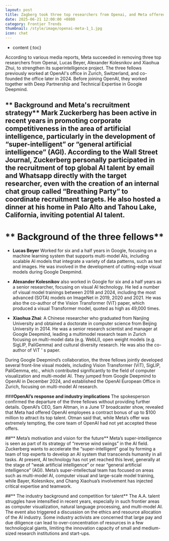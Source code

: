 ```yaml
---
layout: post
title: Zagberg took three top researchers from Openai, and Meta offered $100 million in contract money to dig people.
date: 2025-06-21 12:00:00 +0800
category: Frontier Trends
thumbnail: /style/image/openai-meta-1_1.jpg
icon: chat
---
```

* content
{:toc}

According to various media reports, Meta succeeded in removing three top researchers from Openai, Lucas Beyer, Alexander Kolesnikov and Xiaohua Zhui, to strengthen its superintelligence project. The three fellows previously worked at OpenAI's office in Zurich, Switzerland, and co-founded the office later in 2024. Before joining OpenAI, they worked together with Deep Partnership and Technical Expertise in Google Deepmind.

## ** Background and Meta's recruitment strategy** Mark Zuckerberg has been active in recent years in promoting corporate competitiveness in the area of artificial intelligence, particularly in the development of “super-intelligent” or “general artificial intelligence” (AGI). According to the Wall Street Journal, Zuckerberg personally participated in the recruitment of top global AI talent by email and Whatsapp directly with the target researcher, even with the creation of an internal chat group called “Breathing Party” to coordinate recruitment targets. He also hosted a dinner at his home in Palo Alto and Tahou Lake, California, inviting potential AI talent.

# ** Background of the three fellows**

- **Lucas Beyer** Worked for six and a half years in Google, focusing on a machine learning system that supports multi-model AIs, including scalable AI models that integrate a variety of data patterns, such as text and images. He was involved in the development of cutting-edge visual models during Google Deepmind.

- **Alexander Kolesnikov** also worked in Google for six and a half years as a senior researcher, focusing on visual AI technology. He led a number of visual model trainings between 2018 and 2024, including the most advanced (SOTA) models on ImageNet in 2019, 2020 and 2021. He was also the co-author of the Vision Transformer (ViT) paper, which produced a visual Transformer model, quoted as high as 49,000 times.

- **Xiaohua Zhai**: A Chinese researcher who graduated from Nanjing University and obtained a doctorate in computer science from Beijing University in 2014. He was a senior research scientist and manager at Google Deepmind, leading a multimodel research team in Zurich focusing on multi-model data (e.g. WebLI), open weight models (e.g. SigLIP, PaliGemma) and cultural diversity research. He was also the co-author of ViT ' s paper.

During Google Deepmind’s collaboration, the three fellows jointly developed several front-line visual models, including Vision Transformer (ViT), SigLIP, PaliGemma, etc., which contributed significantly to the field of computer visualization and multi-model AI. They jumped from Google Deepmind to OpenAI in December 2024, and established the OpenAI European Office in Zurich, focusing on multi-model AI research.

###**OpenAI’s response and industry implications** The spokesperson confirmed the departure of the three fellows without providing further details. OpenAI’s CEO, Sam Altman, in a June 17 broadcaster show, revealed that Meta had offered OpenAI employees a contract bonus of up to $100 million to attract its top talent. Otman said that, while Meta’s offer was extremely tempting, the core team of OpenAI had not yet accepted these offers.

##** Meta’s motivation and vision for the future** Meta’s super-intelligence is seen as part of its strategy of “reverse wind swings” in the AI field. Zuckerberg wants to accelerate the “super-intelligent” goal by forming a team of top experts to develop an AI system that transcends humanity in all tasks. At present, AI technology has not yet reached this level, generally at the stage of “weak artificial intelligence” or near “general artificial intelligence” (AGI). Meta’s super-intellectual team has focused on areas such as multi-model AI, computer visual and large-scale model training, while Bayer, Kolesnikov, and Chang Xiaohua’s involvement has injected critical expertise and teamwork.

##** The industry background and competition for talent** The A.A. talent struggles have intensified in recent years, especially in such frontier areas as computer visualization, natural language processing, and multi-model AI. The event also triggered a discussion on the ethics and resource allocation of the AI industry. Some industry activists are concerned that large pay and due diligence can lead to over-concentration of resources in a few technological giants, limiting the innovation capacity of small and medium-sized research institutions and start-ups.